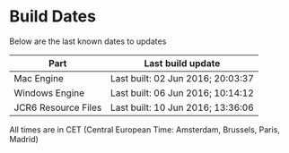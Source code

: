# Build Dates

Below are the last known dates to updates

Part | Last build update
-----|-----
Mac Engine | Last built: 02 Jun 2016; 20:03:37
Windows Engine | Last built: 06 Jun 2016; 10:14:12
JCR6 Resource Files | Last built: 10 Jun 2016; 13:36:06
All times are in CET (Central European Time: Amsterdam, Brussels, Paris, Madrid)



